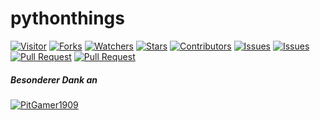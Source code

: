 # pythonthings

<a href="https://visitor-badge.glitch.me/badge?page_id=PitGamer/pythonthings"><img title="Visitor" src="https://visitor-badge.glitch.me/badge?page_id=PitGamer1909/pythonthings"></a>
<a href="https://github.com/PitGamer1909/pythonthings/network/members"><img title="Forks" src="https://img.shields.io/github/forks/PitGamer/pythonthings?label=Forks&color=blue&style=flat-square"></a>
<a href="https://github.com/PitGamer1909/pythonthings/watchers"><img title="Watchers" src="https://img.shields.io/github/watchers/PitGamer/pythonthings?label=Watchers&color=green&style=flat-square"></a>
<a href="https://github.com/PitGamer1909/pythonthings/stargazers"><img title="Stars" src="https://img.shields.io/github/stars/PitGamer/pythonthings?label=Stars&color=yellow&style=flat-square"></a>
<a href="https://github.com/PitGamer1909/pythonthings/graphs/contributors"><img title="Contributors" src="https://img.shields.io/github/contributors/PitGamer/pythonthings?label=Contributors&color=blue&style=flat-square"></a>
<a href="https://github.com/PitGamer1909/pythonthings/issues"><img title="Issues" src="https://img.shields.io/github/issues/PitGamer/pythonthings?label=Issues&color=success&style=flat-square"></a>
<a href="https://github.com/PitGamer1909/pythonthings/issues?q=is%3Aissue+is%3Aclosed"><img title="Issues" src="https://img.shields.io/github/issues-closed/PitGamer/pythonthings?label=Issues&color=red&style=flat-square"></a>
<a href="https://github.com/PitGamer1909/pythonthings/pulls"><img title="Pull Request" src="https://img.shields.io/github/issues-pr/PitGamer1909/pythonthings?label=PullRequest&color=success&style=flat-square"></a>
<a href="https://github.com/PitGamer1909/pythonthings/pulls?q=is%3Apr+is%3Aclosed"><img title="Pull Request" src="https://img.shields.io/github/issues-pr-closed/PitGamer1909/pythonthings?label=PullRequest&color=red&style=flat-square"></a>




##### Besonderer Dank an
[![PitGamer1909](https://github.com/PitGamer1909.png?size=150)](https://github.com/PitGamer1909)
